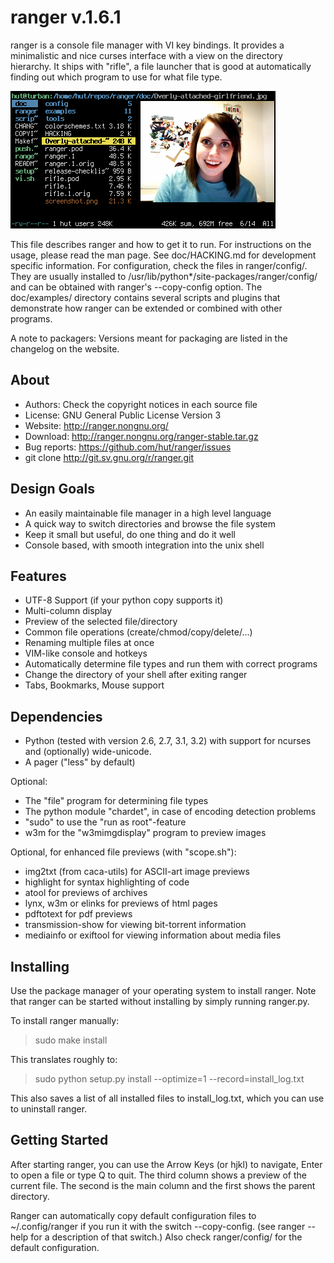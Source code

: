 ranger v.1.6.1
==============
ranger is a console file manager with VI key bindings.  It provides a
minimalistic and nice curses interface with a view on the directory hierarchy.
It ships with "rifle", a file launcher that is good at automatically finding
out which program to use for what file type.

![screenshot](doc/screenshot.png)

This file describes ranger and how to get it to run.  For instructions on the
usage, please read the man page.  See doc/HACKING.md for development specific
information.  For configuration, check the files in ranger/config/.  They
are usually installed to /usr/lib/python*/site-packages/ranger/config/
and can be obtained with ranger's --copy-config option.  The doc/examples/
directory contains several scripts and plugins that demonstrate how ranger can
be extended or combined with other programs.

A note to packagers:  Versions meant for packaging are listed in the changelog
on the website.


About
-----
* Authors:     Check the copyright notices in each source file
* License:     GNU General Public License Version 3
* Website:     http://ranger.nongnu.org/
* Download:    http://ranger.nongnu.org/ranger-stable.tar.gz
* Bug reports: https://github.com/hut/ranger/issues
* git clone    http://git.sv.gnu.org/r/ranger.git


Design Goals
------------
* An easily maintainable file manager in a high level language
* A quick way to switch directories and browse the file system
* Keep it small but useful, do one thing and do it well
* Console based, with smooth integration into the unix shell


Features
--------
* UTF-8 Support  (if your python copy supports it)
* Multi-column display
* Preview of the selected file/directory
* Common file operations (create/chmod/copy/delete/...)
* Renaming multiple files at once
* VIM-like console and hotkeys
* Automatically determine file types and run them with correct programs
* Change the directory of your shell after exiting ranger
* Tabs, Bookmarks, Mouse support


Dependencies
------------
* Python (tested with version 2.6, 2.7, 3.1, 3.2) with support for ncurses
  and (optionally) wide-unicode.
* A pager ("less" by default)

Optional:
* The "file" program for determining file types
* The python module "chardet", in case of encoding detection problems
* "sudo" to use the "run as root"-feature
* w3m for the "w3mimgdisplay" program to preview images

Optional, for enhanced file previews (with "scope.sh"):
* img2txt (from caca-utils) for ASCII-art image previews
* highlight for syntax highlighting of code
* atool for previews of archives
* lynx, w3m or elinks for previews of html pages
* pdftotext for pdf previews
* transmission-show for viewing bit-torrent information
* mediainfo or exiftool for viewing information about media files


Installing
----------
Use the package manager of your operating system to install ranger.
Note that ranger can be started without installing by simply running ranger.py.

To install ranger manually:
> sudo make install

This translates roughly to:
> sudo python setup.py install --optimize=1 --record=install_log.txt

This also saves a list of all installed files to install_log.txt, which you can
use to uninstall ranger.


Getting Started
---------------
After starting ranger, you can use the Arrow Keys (or hjkl) to navigate, Enter
to open a file or type Q to quit.  The third column shows a preview of the
current file.  The second is the main column and the first shows the parent
directory.

Ranger can automatically copy default configuration files to ~/.config/ranger
if you run it with the switch --copy-config. (see ranger --help for a
description of that switch.)  Also check ranger/config/ for the default
configuration.

